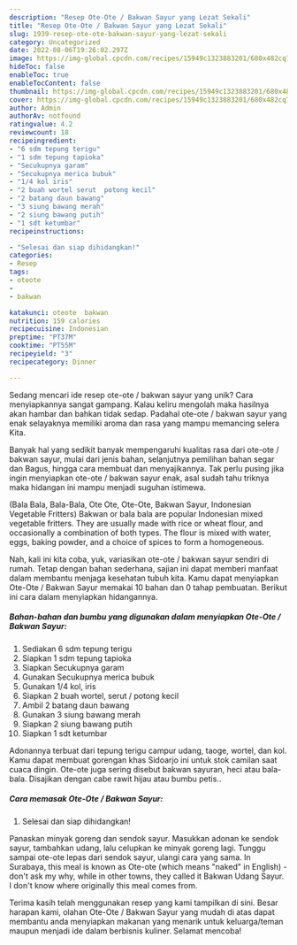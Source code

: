 ```yaml
---
description: "Resep Ote-Ote / Bakwan Sayur yang Lezat Sekali"
title: "Resep Ote-Ote / Bakwan Sayur yang Lezat Sekali"
slug: 1939-resep-ote-ote-bakwan-sayur-yang-lezat-sekali
category: Uncategorized
date: 2022-08-06T19:26:02.297Z
image: https://img-global.cpcdn.com/recipes/15949c1323883201/680x482cq70/ote-ote-bakwan-sayur-foto-resep-utama.jpg
hideToc: false
enableToc: true
enableTocContent: false
thumbnail: https://img-global.cpcdn.com/recipes/15949c1323883201/680x482cq70/ote-ote-bakwan-sayur-foto-resep-utama.jpg
cover: https://img-global.cpcdn.com/recipes/15949c1323883201/680x482cq70/ote-ote-bakwan-sayur-foto-resep-utama.jpg
author: Admin
authorAv: notfound
ratingvalue: 4.2
reviewcount: 18
recipeingredient:
- "6 sdm tepung terigu"
- "1 sdm tepung tapioka"
- "Secukupnya garam"
- "Secukupnya merica bubuk"
- "1/4 kol iris"
- "2 buah wortel serut  potong kecil"
- "2 batang daun bawang"
- "3 siung bawang merah"
- "2 siung bawang putih"
- "1 sdt ketumbar"
recipeinstructions:

- "Selesai dan siap dihidangkan!"
categories:
- Resep
tags:
- oteote
- 
- bakwan

katakunci: oteote  bakwan 
nutrition: 159 calories
recipecuisine: Indonesian
preptime: "PT37M"
cooktime: "PT55M"
recipeyield: "3"
recipecategory: Dinner

---
```





Sedang mencari ide resep ote-ote / bakwan sayur yang unik? Cara menyiapkannya sangat gampang. Kalau keliru mengolah maka hasilnya akan hambar dan bahkan tidak sedap. Padahal ote-ote / bakwan sayur yang enak selayaknya memiliki aroma dan rasa yang mampu memancing selera Kita.





Banyak hal yang sedikit banyak mempengaruhi kualitas rasa dari ote-ote / bakwan sayur, mulai dari jenis bahan, selanjutnya pemilihan bahan segar dan Bagus, hingga cara membuat dan menyajikannya. Tak perlu pusing jika ingin menyiapkan ote-ote / bakwan sayur enak,      asal sudah tahu triknya maka hidangan ini mampu menjadi suguhan istimewa.














(Bala Bala, Bala-Bala, Ote Ote, Ote-Ote, Bakwan Sayur, Indonesian Vegetable Fritters) Bakwan or bala bala are popular Indonesian mixed vegetable fritters. They are usually made with rice or wheat flour, and occasionally a combination of both types. The flour is mixed with water, eggs, baking powder, and a choice of spices to form a homogeneous.






Nah, kali ini kita coba, yuk, variasikan ote-ote / bakwan sayur sendiri di rumah. Tetap dengan bahan sederhana, sajian ini dapat memberi manfaat dalam membantu menjaga kesehatan tubuh kita. Kamu dapat menyiapkan Ote-Ote / Bakwan Sayur memakai 10 bahan dan 0 tahap pembuatan. Berikut ini cara dalam menyiapkan hidangannya.

<!--inarticleads1-->

##### Bahan-bahan dan bumbu yang digunakan dalam menyiapkan Ote-Ote / Bakwan Sayur:

1. Sediakan 6 sdm tepung terigu
1. Siapkan 1 sdm tepung tapioka
1. Siapkan Secukupnya garam
1. Gunakan Secukupnya merica bubuk
1. Gunakan 1/4 kol, iris
1. Siapkan 2 buah wortel, serut / potong kecil
1. Ambil 2 batang daun bawang
1. Gunakan 3 siung bawang merah
1. Siapkan 2 siung bawang putih
1. Siapkan 1 sdt ketumbar


Adonannya terbuat dari tepung terigu campur udang, taoge, wortel, dan kol. Kamu dapat membuat gorengan khas Sidoarjo ini untuk stok camilan saat cuaca dingin. Ote-ote juga sering disebut bakwan sayuran, heci atau bala-bala. Disajikan dengan cabe rawit hijau atau bumbu petis.. 

<!--inarticleads2-->

##### Cara memasak Ote-Ote / Bakwan Sayur:


1. Selesai dan siap dihidangkan!

Panaskan minyak goreng dan sendok sayur. Masukkan adonan ke sendok sayur, tambahkan udang, lalu celupkan ke minyak goreng lagi. Tunggu sampai ote-ote lepas dari sendok sayur, ulangi cara yang sama. In Surabaya, this meal is known as Ote-ote (which means &#34;naked&#34; in English) - don&#39;t ask my why, while in other towns, they called it Bakwan Udang Sayur. I don&#39;t know where originally this meal comes from. 

Terima kasih telah menggunakan resep yang kami tampilkan di sini. Besar harapan kami, olahan Ote-Ote / Bakwan Sayur yang mudah di atas dapat membantu anda menyiapkan makanan yang menarik untuk keluarga/teman maupun menjadi ide dalam berbisnis kuliner. Selamat mencoba!
